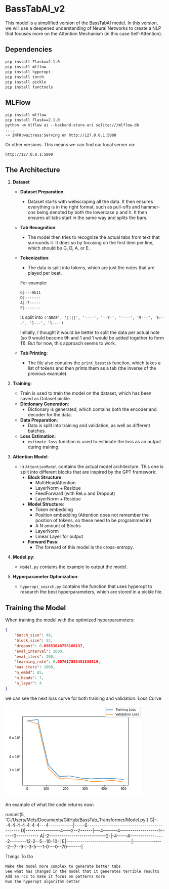 # BassTabAI_v2

This model is a simplified version of the BassTabAI model. In this version, we will use a deepened understanding of Neural Networks to create a NLP that focuses more on the Attention Mechanism (in this case Self-Attention).

## Dependencies
```
pip install Flask==2.1.0
pip install mlflow
pip install hyperopt
pip install torch
pip install pickle
pip install functools
```
## MLFlow
```
pip install mlflow
pip install Flask==2.1.0
python -m mlflow ui --backend-store-uri sqlite:///mlflow.db
....
-> INFO:waitress:Serving on http://127.0.0.1:5000
```
Or other versions. This means we can find our local server on:
```
http://127.0.0.1:5000
```


## The Architecture

1. **Dataset**
    - **Dataset Preparation**:
        - Dataset starts with webscraping all the data. It then ensures everything is in the right format, such as pull-offs and hammer-ons being denoted by both the lowercase p and h. It then ensures all tabs start in the same way and splits the bars.
    - **Tab Recognition**:
        - The model then tries to recognize the actual tabs from text that surrounds it. It does so by focusing on the first item per line, which should be G, D, A, or E.
    - **Tokenization**:
        - The data is split into tokens, which are just the notes that are played per beat.

        For example:

        ```
        G|---9h11  
        D|-------  
        A|-7-----  
        E|-------
        ```

        Is split into `('GDAE', '||||', '----', '--7-', '----', '9---', 'h---', '1---', '1---')`

        Initially, I thought it would be better to split the data per actual note (so 9 would become 9h and 1 and 1 would be added together to form 11). But for now, this approach seems to work.
    - **Tab Printing**:
        - The file also contains the `print_basstab` function, which takes a list of tokens and then prints them as a tab (the inverse of the previous example).

2. **Training**:
    - Train is used to train the model on the dataset, which has been saved as Dataset.pickle.
    - **Dictionary Generation**:
        - Dictionary is generated, which contains both the encoder and decoder for the data.
    - **Data Preparation**:
        - Data is split into training and validation, as well as different batches.
    - **Loss Estimation**:
        - `estimate_loss` function is used to estimate the loss as an output during training.

4. **Attention Model**:
    - In `AttentionModel` contains the actual model architecture. This one is split into different blocks that are inspired by the GPT framework:
        - **Block Structure**:
            - MultiHeadAttention
            - LayerNorm + Residue
            - FeedForward (with ReLu and Dropout)
            - LayerNorm + Residue
        - **Model Structure**:
            - Token embedding
            - Position embedding (Attention does not remember the position of tokens, so these need to be programmed in)
            - A N amount of Blocks
            - LayerNorm
            - Linear Layer for output
        - **Forward Pass**:
            - The forward of this model is the cross-entropy.

5. **Model.py**:
    - `Model.py` contains the example to output the model.

6. **Hyperparameter Optimization**:
    - `hyperopt_search.py` contains the function that uses hyperopt to research the best hyperparameters, which are stored in a pickle file.

## Training the Model

When training the model with the optimized hyperparameters:

```json
{
    "batch_size": 48,
    "block_size": 52,
    "dropout": 0.09853040756166137,
    "eval_interval": 1000,
    "eval_iters": 200,
    "learning_rate": 0.007617883451530519,
    "max_iters": 1000,
    "n_embd": 85,
    "n_heads": 7,
    "n_layer": 4
}
```

we can see the next loss curve for both training and validation:
Loss Curve

![Loss Curve](Results/loss_value.png)

An example of what the code returns now:

runcell(5, 'C:/Users/Mels/Documents/GitHub/BassTab_Transformer/Model.py')
G|---4-4-4-4-4-4-4---4------------|-----6--------------------------------------------
D|-----------------4----2--2------|---4-------4-------------------1------0-----------
A|-2----------------------------2-|-4-----4-----------------2--------12-2--5--10-10-|
E|--------------------------------|---------------2--7--9-|-3-5---1-0---0--70-------|

Things To Do

    Make the model more complex to generate better tabs
	See what has changed in the model that it generates terrible results
	Add an rcc to make it focus on patterns more
	Run the hyperopt algorithm better

